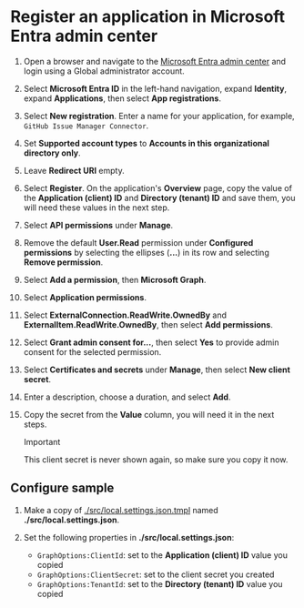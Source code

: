 # Register an application in Microsoft Entra admin center

1. Open a browser and navigate to the [Microsoft Entra admin center](https://entra.microsoft.com) and login using a Global administrator account.

1. Select **Microsoft Entra ID** in the left-hand navigation, expand **Identity**, expand **Applications**, then select **App registrations**.

1. Select **New registration**. Enter a name for your application, for example, `GitHub Issue Manager Connector`.

1. Set **Supported account types** to **Accounts in this organizational directory only**.

1. Leave **Redirect URI** empty.

1. Select **Register**. On the application's **Overview** page, copy the value of the **Application (client) ID** and **Directory (tenant) ID** and save them, you will need these values in the next step.

1. Select **API permissions** under **Manage**.

1. Remove the default **User.Read** permission under **Configured permissions** by selecting the ellipses (**...**) in its row and selecting **Remove permission**.

1. Select **Add a permission**, then **Microsoft Graph**.

1. Select **Application permissions**.

1. Select **ExternalConnection.ReadWrite.OwnedBy** and **ExternalItem.ReadWrite.OwnedBy**, then select **Add permissions**.

1. Select **Grant admin consent for...**, then select **Yes** to provide admin consent for the selected permission.

1. Select **Certificates and secrets** under **Manage**, then select **New client secret**.

1. Enter a description, choose a duration, and select **Add**.

1. Copy the secret from the **Value** column, you will need it in the next steps.

    > [!IMPORTANT]
    > This client secret is never shown again, so make sure you copy it now.

## Configure sample

1. Make a copy of [./src/local.settings.json.tmpl](/src/local.settings.json.tmpl) named **./src/local.settings.json**.

1. Set the following properties in **./src/local.settings.json**:

    - `GraphOptions:ClientId`: set to the **Application (client) ID** value you copied
    - `GraphOptions:ClientSecret`: set to the client secret you created
    - `GraphOptions:TenantId`: set to the **Directory (tenant) ID** value you copied
